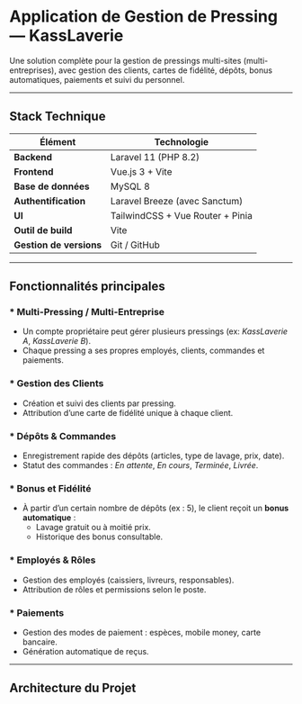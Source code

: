 # Application de Gestion de Pressing — KassLaverie

Une solution complète pour la gestion de pressings multi-sites (multi-entreprises), avec gestion des clients, cartes de fidélité, dépôts, bonus automatiques, paiements et suivi du personnel.

---

## Stack Technique

| Élément | Technologie |
|----------|--------------|
| **Backend** | Laravel 11 (PHP 8.2) |
| **Frontend** | Vue.js 3 + Vite |
| **Base de données** | MySQL 8 |
| **Authentification** | Laravel Breeze (avec Sanctum) |
| **UI** | TailwindCSS + Vue Router + Pinia |
| **Outil de build** | Vite |
| **Gestion de versions** | Git / GitHub |

---

## Fonctionnalités principales

### * Multi-Pressing / Multi-Entreprise
- Un compte propriétaire peut gérer plusieurs pressings (ex: *KassLaverie A*, *KassLaverie B*).
- Chaque pressing a ses propres employés, clients, commandes et paiements.

### * Gestion des Clients
- Création et suivi des clients par pressing.
- Attribution d’une carte de fidélité unique à chaque client.

### * Dépôts & Commandes
- Enregistrement rapide des dépôts (articles, type de lavage, prix, date).
- Statut des commandes : *En attente*, *En cours*, *Terminée*, *Livrée*.

### * Bonus et Fidélité
- À partir d’un certain nombre de dépôts (ex : 5), le client reçoit un **bonus automatique** :
  - Lavage gratuit ou à moitié prix.
  - Historique des bonus consultable.

### * Employés & Rôles
- Gestion des employés (caissiers, livreurs, responsables).
- Attribution de rôles et permissions selon le poste.

### * Paiements
- Gestion des modes de paiement : espèces, mobile money, carte bancaire.
- Génération automatique de reçus.

---

## Architecture du Projet

